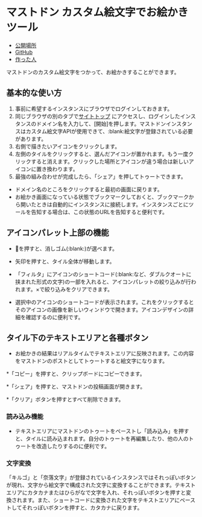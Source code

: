 # マストドン カスタム絵文字でお絵かきツール

* [公開場所](https://mamemomonga.github.io/mastodon-custom-emoji-oekaki/)
* [GitHub](https://github.com/mamemomonga/mastodon-custom-emoji-oekaki)
* [作った人](https://theboss.tech/@mamemomonga)

マストドンのカスタム絵文字をつかって、お絵かきすることができます。

## 基本的な使い方

1. 事前に希望するインスタンスにブラウザでログインしておきます。
2. 同じブラウザの別のタブで[サイトトップ](https://mamemomonga.github.io/mastodon-custom-emoji-oekaki/) にアクセスし、ログインしたインスタンスのドメイン名を入力して、[開始]を押します。マストドンインスタンスはカスタム絵文字APIが使用できて、:blank:絵文字が登録されている必要があります。
3. 右側で描きたいアイコンをクリックします。
4. 左側のタイルをクリックすると、選んだアイコンが置かれます。もう一度クリックすると消えます。クリックした場所とアイコンが違う場合は新しいアイコンに置き換わります。
5. 最強の組み合わせが完成したら、「シェア」を押してトゥートできます。

* ドメイン名のところをクリックすると最初の画面に戻ります。
* お絵かき画面になっている状態でブックマークしておくと、ブックマークから開いたときは自動的にインスタンスに接続します。インスタンスごとにツールを告知する場合は、この状態のURLを告知すると便利です。

## アイコンパレット上部の機能

* 🔲を押すと、消しゴム(:blank:)が選べます。

* 矢印を押すと、タイル全体が移動します。

* 「フィルタ」にアイコンのショートコード(:blank:など、ダブルクオートに挟まれた形式の文字)の一部を入れると、アイコンパレットの絞り込みが行われます。×で絞り込みをクリアできます。

* 選択中のアイコンのショートコードが表示されます。これをクリックするとそのアイコンの画像を新しいウィンドウで開きます。アイコンデザインの詳細を確認するのに便利です。

## タイル下のテキストエリアと各種ボタン

* お絵かきの結果はリアルタイムでテキストエリアに反映されます。この内容をマストドンのポストとしてトゥートすると絵文字になります。

*「コピー」を押すと、クリップボードにコピーできます。

*「シェア」を押すと、マストドンの投稿画面が開きます。

*「クリア」ボタンを押すとすべて削除できます。

### 読み込み機能

* テキストエリアにマストドンのトゥートをペーストし「読み込み」を押すと、タイルに読み込まれます。自分のトゥートを再編集したり、他の人のトゥートを改造したりするのに便利です。

### 文字変換

「キルゴ」と「奈落文字」が登録されているインスタンスではそれっぽいボタンが現れ、文字から絵文字で構成された文字に変換することができます。テキストエリアにカタカナまたはひらがなで文字を入れ、それっぽいボタンを押すと変換されます。また、ショートコードに変換された文字をテキストエリアにペーストしてそれっぽいボタンを押すと、カタカナに戻ります。

